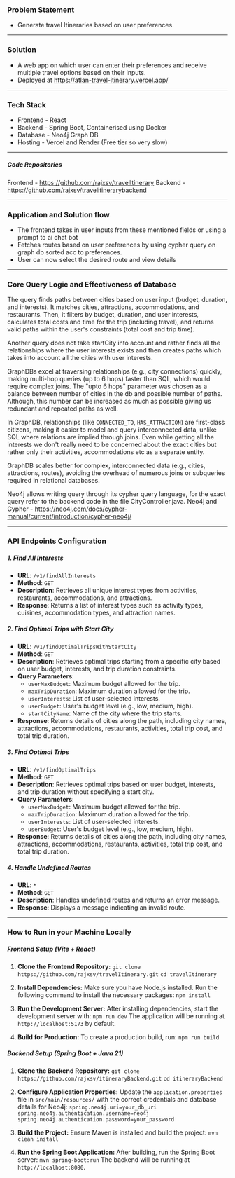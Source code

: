 ###  Problem Statement
- Generate travel Itineraries based on user preferences.
---
### Solution

- A web app on which user can enter their preferences and receive multiple travel options based on their inputs.
- Deployed at https://atlan-travel-itinerary.vercel.app/
---
### Tech Stack

- Frontend  - React
- Backend - Spring Boot, Containerised using Docker
- Database - Neo4j Graph DB
- Hosting - Vercel and Render (Free tier so very slow)

---
##### Code Repositories

Frontend - https://github.com/rajxsv/travelItinerary
Backend  - https://github.com/rajxsv/travelitinerarybackend

---

### Application and Solution flow

- The frontend takes in user inputs from these mentioned fields or using a prompt to ai chat bot
- Fetches routes based on user preferences by using cypher query on graph db sorted acc to preferences.
- User can now select the desired route and view details

---
### Core Query Logic and Effectiveness of Database

The query finds paths between cities based on user input (budget, duration, and interests). It matches cities, attractions, accommodations, and restaurants. Then, it filters by budget, duration, and user interests, calculates total costs and time for the trip (including travel), and returns valid paths within the user's constraints (total cost and trip time).

Another query does not take startCity into account and rather finds all the relationships where the user interests exists and then creates paths which takes into account all the cities with user interests.

GraphDBs excel at traversing relationships (e.g., city connections) quickly, making multi-hop queries (up to 6 hops) faster than SQL, which would require complex joins. The "upto 6 hops" parameter was chosen as a balance between number of cities in the db and possible number of paths. Although, this number can be increased as much as possible giving us redundant and repeated paths as well.

In GraphDB, relationships (like `CONNECTED_TO`, `HAS_ATTRACTION`) are first-class citizens, making it easier to model and query interconnected data, unlike SQL where relations are implied through joins. Even while getting all the interests we don't really need to be concerned about the exact cities but rather only their activities, accommodations etc as a separate entity.

GraphDB scales better for complex, interconnected data (e.g., cities, attractions, routes), avoiding the overhead of numerous joins or subqueries required in relational databases.

Neo4j allows writing query through its cypher query language, for the exact query refer to the backend code in the file CityController.java.
Neo4j and Cypher - https://neo4j.com/docs/cypher-manual/current/introduction/cypher-neo4j/

---
### API Endpoints Configuration

##### 1. **Find All Interests**

- **URL**: `/v1/findAllInterests`
- **Method**: `GET`
- **Description**: Retrieves all unique interest types from activities, restaurants, accommodations, and attractions.
- **Response**: Returns a list of interest types such as activity types, cuisines, accommodation types, and attraction names.

##### 2. **Find Optimal Trips with Start City**

- **URL**: `/v1/findOptimalTripsWithStartCity`
- **Method**: `GET`
- **Description**: Retrieves optimal trips starting from a specific city based on user budget, interests, and trip duration constraints.
- **Query Parameters**:
    - `userMaxBudget`: Maximum budget allowed for the trip.
    - `maxTripDuration`: Maximum duration allowed for the trip.
    - `userInterests`: List of user-selected interests.
    - `userBudget`: User's budget level (e.g., low, medium, high).
    - `startCityName`: Name of the city where the trip starts.
- **Response**: Returns details of cities along the path, including city names, attractions, accommodations, restaurants, activities, total trip cost, and total trip duration.

##### 3. **Find Optimal Trips**

- **URL**: `/v1/findOptimalTrips`
- **Method**: `GET`
- **Description**: Retrieves optimal trips based on user budget, interests, and trip duration without specifying a start city.
- **Query Parameters**:
    - `userMaxBudget`: Maximum budget allowed for the trip.
    - `maxTripDuration`: Maximum duration allowed for the trip.
    - `userInterests`: List of user-selected interests.
    - `userBudget`: User's budget level (e.g., low, medium, high).
- **Response**: Returns details of cities along the path, including city names, attractions, accommodations, restaurants, activities, total trip cost, and total trip duration.

##### 4. **Handle Undefined Routes**

- **URL**: `*`
- **Method**: `GET`
- **Description**: Handles undefined routes and returns an error message.
- **Response**: Displays a message indicating an invalid route.

---
### How to Run in your Machine Locally

##### Frontend Setup (Vite + React)

1. **Clone the Frontend Repository:**
   `git clone https://github.com/rajxsv/travelItinerary.git`
   `cd travelItinerary`

2. **Install Dependencies:** Make sure you have Node.js installed. Run the following command to install the necessary packages:
   `npm install`

3. **Run the Development Server:** After installing dependencies, start the development server with:
   `npm run dev`
   The application will be running at `http://localhost:5173` by default.

4. **Build for Production:** To create a production build, run:
   `npm run build`

##### Backend Setup (Spring Boot + Java 21)

1. **Clone the Backend Repository:**
   `git clone https://github.com/rajxsv/itineraryBackend.git`
   `cd itineraryBackend`

2. **Configure Application Properties:** Update the `application.properties` file in `src/main/resources/` with the correct credentials and database details for Neo4j:
   `spring.neo4j.uri=your_db_uri`
   `spring.neo4j.authentication.username=neo4j`
   `spring.neo4j.authentication.password=your_password`
3. **Build the Project:** Ensure Maven is installed and build the project:
   `mvn clean install`

4. **Run the Spring Boot Application:** After building, run the Spring Boot server:
   `mvn spring-boot:run`
   The backend will be running at `http://localhost:8080`.

